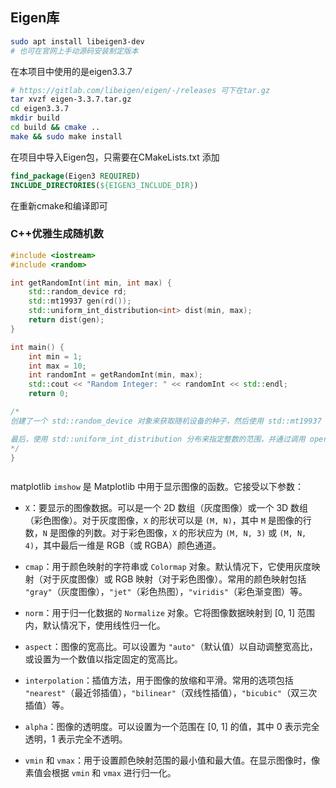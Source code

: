## Eigen库

```bash
sudo apt install libeigen3-dev
# 也可在官网上手动源码安装制定版本
```
在本项目中使用的是eigen3.3.7
```bash
# https://gitlab.com/libeigen/eigen/-/releases 可下在tar.gz
tar xvzf eigen-3.3.7.tar.gz
cd eigen3.3.7
mkdir build
cd build && cmake ..
make && sudo make install
```
在项目中导入Eigen包，只需要在CMakeLists.txt 添加 
```cmake
find_package(Eigen3 REQUIRED)
INCLUDE_DIRECTORIES(${EIGEN3_INCLUDE_DIR})

```
在重新cmake和编译即可


### C++优雅生成随机数
```cpp
#include <iostream>
#include <random>

int getRandomInt(int min, int max) {
    std::random_device rd;
    std::mt19937 gen(rd());
    std::uniform_int_distribution<int> dist(min, max);
    return dist(gen);
}

int main() {
    int min = 1;
    int max = 10;
    int randomInt = getRandomInt(min, max);
    std::cout << "Random Integer: " << randomInt << std::endl;
    return 0;

/*
创建了一个 std::random_device 对象来获取随机设备的种子，然后使用 std::mt19937 引擎来生成随机数。

最后，使用 std::uniform_int_distribution 分布来指定整数的范围，并通过调用 operator() 函数来生成随机整数。
*/    
}



```

matplotlib
`imshow` 是 Matplotlib 中用于显示图像的函数。它接受以下参数：

- `X`：要显示的图像数据。可以是一个 2D 数组（灰度图像）或一个 3D 数组（彩色图像）。对于灰度图像，`X` 的形状可以是 `(M, N)`，其中 `M` 是图像的行数，`N` 是图像的列数。对于彩色图像，`X` 的形状应为 `(M, N, 3)` 或 `(M, N, 4)`，其中最后一维是 RGB（或 RGBA）颜色通道。

- `cmap`：用于颜色映射的字符串或 `Colormap` 对象。默认情况下，它使用灰度映射（对于灰度图像）或 RGB 映射（对于彩色图像）。常用的颜色映射包括 `"gray"`（灰度图像），`"jet"`（彩色热图），`"viridis"`（彩色渐变图）等。

- `norm`：用于归一化数据的 `Normalize` 对象。它将图像数据映射到 [0, 1] 范围内，默认情况下，使用线性归一化。

- `aspect`：图像的宽高比。可以设置为 `"auto"`（默认值）以自动调整宽高比，或设置为一个数值以指定固定的宽高比。

- `interpolation`：插值方法，用于图像的放缩和平滑。常用的选项包括 `"nearest"`（最近邻插值），`"bilinear"`（双线性插值），`"bicubic"`（双三次插值）等。

- `alpha`：图像的透明度。可以设置为一个范围在 [0, 1] 的值，其中 0 表示完全透明，1 表示完全不透明。

- `vmin` 和 `vmax`：用于设置颜色映射范围的最小值和最大值。在显示图像时，像素值会根据 `vmin` 和 `vmax` 进行归一化。
